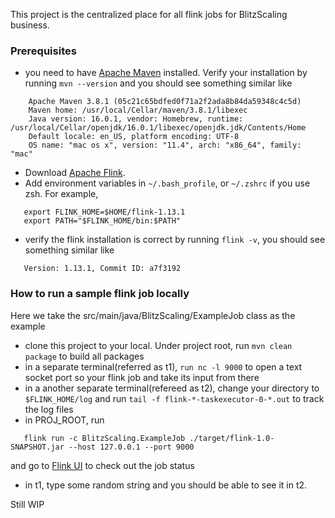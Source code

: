 This project is the centralized place for all flink jobs for BlitzScaling business.

### Prerequisites
 -  you need to have [Apache Maven](https://maven.apache.org/) installed. Verify your installation by running `mvn --version` and you should see something similar like 
```
    Apache Maven 3.8.1 (05c21c65bdfed0f71a2f2ada8b84da59348c4c5d)
    Maven home: /usr/local/Cellar/maven/3.8.1/libexec
    Java version: 16.0.1, vendor: Homebrew, runtime: /usr/local/Cellar/openjdk/16.0.1/libexec/openjdk.jdk/Contents/Home
    Default locale: en_US, platform encoding: UTF-8
    OS name: "mac os x", version: "11.4", arch: "x86_64", family: "mac"                                                                                                                                                                 
```
 - Download [Apache Flink](https://flink.apache.org/). 
 - Add environment variables in `~/.bash_profile`, or `~/.zshrc` if you use zsh. For example,
 ```
    export FLINK_HOME=$HOME/flink-1.13.1
    export PATH="$FLINK_HOME/bin:$PATH"
 ``` 
 - verify the flink installation is correct by running `flink -v`, you should see something similar like 
 ```
    Version: 1.13.1, Commit ID: a7f3192
```

### How to run a sample flink job locally 
Here we take the src/main/java/BlitzScaling/ExampleJob class as the example

 - clone this project to your local. Under project root, run `mvn clean package` to build all packages 
 - in a separate terminal(referred as t1), `run nc -l 9000` to open a text socket port so your flink job and take its input from there
 - in a another separate terminal(refereed as t2), change your directory to `$FLINK_HOME/log` and run `tail -f flink-*-taskexecutor-0-*.out` to track the log files
 - in PROJ_ROOT, run 
 ```
    flink run -c BlitzScaling.ExampleJob ./target/flink-1.0-SNAPSHOT.jar --host 127.0.0.1 --port 9000
 ``` 
   and go to [Flink UI](localhost:8081) to check out the job status
 - in t1, type some random string and you should be able to see it in t2.
 
 
Still WIP 